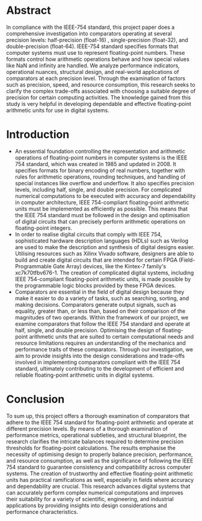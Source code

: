 # Abstract

In compliance with the IEEE-754 standard, this project paper does a comprehensive investigation into comparators operating at several precision levels: half-precision (float-16) , single-precision (float-32), and double-precision (float-64). IEEE-754 standard specifies formats that computer systems must use to represent floating-point numbers. These formats control how arithmetic operations behave and how special values like NaN and infinity are handled. We analyze performance indicators, operational nuances, structural design, and real-world applications of comparators at each precision level. Through the examination of factors such as precision, speed, and resource consumption, this research seeks to clarify the complex trade-offs associated with choosing a suitable degree of precision for certain computing activities. The knowledge gained from this study is very helpful in developing dependable and effective floating-point arithmetic units for use in digital systems.


# Introduction

* An essential foundation controlling the representation and arithmetic operations of floating-point numbers in computer systems is the IEEE 754 standard, which was created in 1985 and updated in 2008. It specifies formats for binary encoding of real numbers, together with rules for arithmetic operations, rounding techniques, and handling of special instances like overflow and underflow. It also specifies precision levels, including half, single, and double precision. For complicated numerical computations to be executed with accuracy and dependability in computer architecture, IEEE 754-compliant floating-point arithmetic units must be implemented as efficiently as possible. This means that the IEEE 754 standard must be followed in the design and optimisation of digital circuits that can precisely perform arithmetic operations on floating-point integers.
* In order to realise digital circuits that comply with IEEE 754, sophisticated hardware description languages (HDLs) such as Verilog are used to make the description and synthesis of digital designs easier. Utilising resources such as Xilinx Vivado software, designers are able to build and create digital circuits that are intended for certain FPGA (Field-Programmable Gate Array) devices, like the Kintex-7 family's xc7k70tfbv676-1. The creation of complicated digital systems, including IEEE 754-compliant floating-point arithmetic units, is made possible by the programmable logic blocks provided by these FPGA devices.
* Comparators are essential in the field of digital design because they make it easier to do a variety of tasks, such as searching, sorting, and making decisions. Comparators generate output signals, such as equality, greater than, or less than, based on their comparison of the magnitudes of two operands. Within the framework of our project, we examine comparators that follow the IEEE 754 standard and operate at half, single, and double precision. Optimising the design of floating-point arithmetic units that are suited to certain computational needs and resource limitations requires an understanding of the mechanics and performance traits of these comparators. Through our investigation, we aim to provide insights into the design considerations and trade-offs involved in implementing comparators compliant with the IEEE 754 standard, ultimately contributing to the development of efficient and reliable floating-point arithmetic units in digital systems.

# Conclusion

To sum up, this project offers a thorough examination of comparators that adhere to the IEEE 754 standard for floating-point arithmetic and operate at different precision levels. By means of a thorough examination of performance metrics, operational subtleties, and structural blueprint, the research clarifies the intricate balances required to determine precision thresholds for floating-point calculations. The results emphasise the necessity of optimising design to properly balance precision, performance, and resource consumption, as well as the significance of following the IEEE 754 standard to guarantee consistency and compatibility across computer systems. The creation of trustworthy and effective floating-point arithmetic units has practical ramifications as well, especially in fields where accuracy and dependability are crucial. This research advances digital systems that can accurately perform complex numerical computations and improves their suitability for a variety of scientific, engineering, and industrial applications by providing insights into design considerations and performance characteristics.


